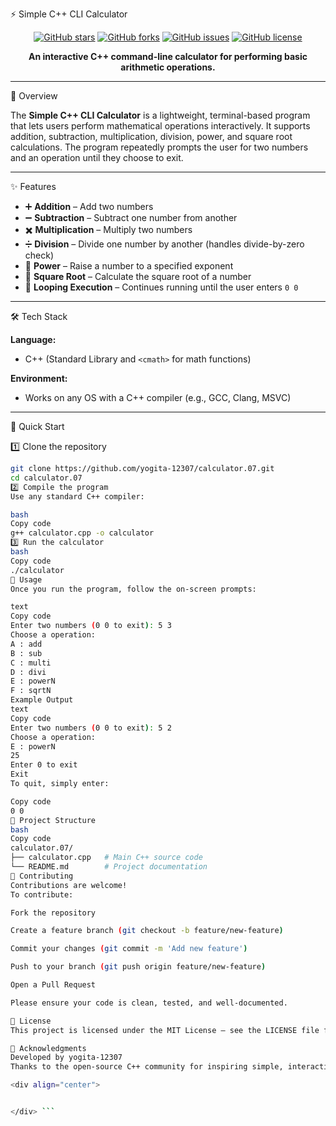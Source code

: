 ⚡ Simple C++ CLI Calculator

<div align="center">

[![GitHub stars](https://img.shields.io/github/stars/yogita-12307/calculator.07?style=for-the-badge)](https://github.com/yogita-12307/calculator.07/stargazers)
[![GitHub forks](https://img.shields.io/github/forks/yogita-12307/calculator.07?style=for-the-badge)](https://github.com/yogita-12307/calculator.07/network)
[![GitHub issues](https://img.shields.io/github/issues/yogita-12307/calculator.07?style=for-the-badge)](https://github.com/yogita-12307/calculator.07/issues)
[![GitHub license](https://img.shields.io/github/license/yogita-12307/calculator.07?style=for-the-badge)](LICENSE)

**An interactive C++ command-line calculator for performing basic arithmetic operations.**

</div>

---

📖 Overview

The **Simple C++ CLI Calculator** is a lightweight, terminal-based program that lets users perform mathematical operations interactively. It supports addition, subtraction, multiplication, division, power, and square root calculations. The program repeatedly prompts the user for two numbers and an operation until they choose to exit.

---

✨ Features

- ➕ **Addition** – Add two numbers  
- ➖ **Subtraction** – Subtract one number from another  
- ✖️ **Multiplication** – Multiply two numbers  
- ➗ **Division** – Divide one number by another (handles divide-by-zero check)  
- 🔋 **Power** – Raise a number to a specified exponent  
- 🧮 **Square Root** – Calculate the square root of a number  
- 🚀 **Looping Execution** – Continues running until the user enters `0 0`  

---

 🛠️ Tech Stack

**Language:**  
- C++ (Standard Library and `<cmath>` for math functions)

**Environment:**  
- Works on any OS with a C++ compiler (e.g., GCC, Clang, MSVC)

---

🚀 Quick Start

1️⃣ Clone the repository
```bash
git clone https://github.com/yogita-12307/calculator.07.git
cd calculator.07
2️⃣ Compile the program
Use any standard C++ compiler:

bash
Copy code
g++ calculator.cpp -o calculator
3️⃣ Run the calculator
bash
Copy code
./calculator
📖 Usage
Once you run the program, follow the on-screen prompts:

text
Copy code
Enter two numbers (0 0 to exit): 5 3
Choose a operation:
A : add
B : sub
C : multi
D : divi
E : powerN
F : sqrtN
Example Output
text
Copy code
Enter two numbers (0 0 to exit): 5 2
Choose a operation:
E : powerN
25
Enter 0 to exit
Exit
To quit, simply enter:

Copy code
0 0
📁 Project Structure
bash
Copy code
calculator.07/
├── calculator.cpp   # Main C++ source code
└── README.md        # Project documentation
🤝 Contributing
Contributions are welcome!
To contribute:

Fork the repository

Create a feature branch (git checkout -b feature/new-feature)

Commit your changes (git commit -m 'Add new feature')

Push to your branch (git push origin feature/new-feature)

Open a Pull Request

Please ensure your code is clean, tested, and well-documented.

📄 License
This project is licensed under the MIT License — see the LICENSE file for details.

🙏 Acknowledgments
Developed by yogita-12307
Thanks to the open-source C++ community for inspiring simple, interactive CLI tools.

<div align="center">


</div> ```
